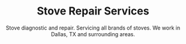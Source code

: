 ---
layout: service
permalink: /stove-repair
title: Stove Repair Services
subtitle: "Stove diagnostic and repair. Servicing all brands of stoves. We work in Dallas, TX and surrounding areas."
keyword: Stove repair, diagnostic, Dallas, TX, Arlington, Irving, Denton, Lewisville, Plano, Carrollton, Frisco, Keller, Grapevine, Bedford, Euless, Southlake, Lake Dallas, Roanoke, Argyle, Hebron, Richardson, Corinth, Lantana, Copper Canyon, Highland Village, Double Oak, Watauga, Melody Hills, Richland Hills, North Richland Hills, Haltom City, Blue Mound
---